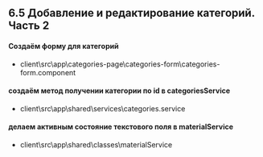 ## 6.5 Добавление и редактирование категорий. Часть 2

#### Создаём форму для категорий

- client\src\app\categories-page\categories-form\categories-form.component

#### сoздаём метод получении категории по id в categoriesService

- client\src\app\shared\services\categories.service

#### делаем активным состояние текстового поля в materialService

- client\src\app\shared\classes\materialService
